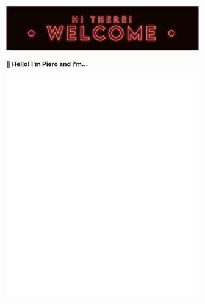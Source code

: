 <!--
insert some gifs here
-->

<img src="https://github.com/pieromig93/pieromig93/blob/main/welcome.gif"/>

<h3 align="left">👋 Hello! I'm Piero and i'm...</h3>

<img align="left" src="https://github.com/pieromig93/github-stats-transparent/blob/output/generated/languages.svg"/>
<img src="https://github.com/pieromig93/github-stats-transparent/blob/output/generated/overview.svg"/>
